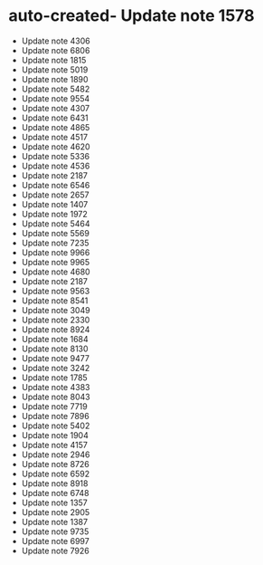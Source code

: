 # auto-created- Update note 1578
- Update note 4306
- Update note 6806
- Update note 1815
- Update note 5019
- Update note 1890
- Update note 5482
- Update note 9554
- Update note 4307
- Update note 6431
- Update note 4865
- Update note 4517
- Update note 4620
- Update note 5336
- Update note 4536
- Update note 2187
- Update note 6546
- Update note 2657
- Update note 1407
- Update note 1972
- Update note 5464
- Update note 5569
- Update note 7235
- Update note 9966
- Update note 9965
- Update note 4680
- Update note 2187
- Update note 9563
- Update note 8541
- Update note 3049
- Update note 2330
- Update note 8924
- Update note 1684
- Update note 8130
- Update note 9477
- Update note 3242
- Update note 1785
- Update note 4383
- Update note 8043
- Update note 7719
- Update note 7896
- Update note 5402
- Update note 1904
- Update note 4157
- Update note 2946
- Update note 8726
- Update note 6592
- Update note 8918
- Update note 6748
- Update note 1357
- Update note 2905
- Update note 1387
- Update note 9735
- Update note 6997
- Update note 7926
